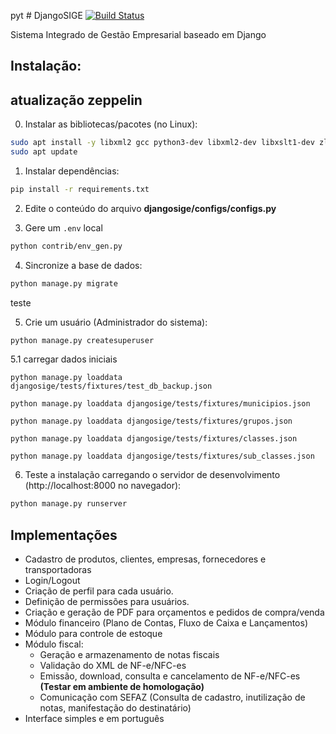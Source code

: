 pyt # DjangoSIGE [![Build Status](https://travis-ci.org/thiagopena/djangoSIGE.svg?branch=master)](https://travis-ci.org/thiagopena/djangoSIGE)

Sistema Integrado de Gestão Empresarial baseado em Django

## Instalação:
## atualização zeppelin

0. Instalar as bibliotecas/pacotes (no Linux):

```bash
sudo apt install -y libxml2 gcc python3-dev libxml2-dev libxslt1-dev zlib1g-dev python3-pip
sudo apt update
```

1. Instalar dependências:

```bash
pip install -r requirements.txt
```

2. Edite o conteúdo do arquivo **djangosige/configs/configs.py**

3. Gere um `.env` local

```bash
python contrib/env_gen.py
```


4. Sincronize a base de dados:

```bash
python manage.py migrate
```
teste

5. Crie um usuário (Administrador do sistema):

```bash
python manage.py createsuperuser
```

5.1 carregar dados iniciais 
```
python manage.py loaddata djangosige/tests/fixtures/test_db_backup.json

python manage.py loaddata djangosige/tests/fixtures/municipios.json

python manage.py loaddata djangosige/tests/fixtures/grupos.json 

python manage.py loaddata djangosige/tests/fixtures/classes.json

python manage.py loaddata djangosige/tests/fixtures/sub_classes.json 
```

6. Teste a instalação carregando o servidor de desenvolvimento (http://localhost:8000 no navegador):

```bash
python manage.py runserver
```

## Implementações

- Cadastro de produtos, clientes, empresas, fornecedores e transportadoras
- Login/Logout
- Criação de perfil para cada usuário.
- Definição de permissões para usuários.
- Criação e geração de PDF para orçamentos e pedidos de compra/venda
- Módulo financeiro (Plano de Contas, Fluxo de Caixa e Lançamentos)
- Módulo para controle de estoque
- Módulo fiscal:
    - Geração e armazenamento de notas fiscais
    - Validação do XML de NF-e/NFC-es
    - Emissão, download, consulta e cancelamento de NF-e/NFC-es **(Testar em ambiente de homologação)**
    - Comunicação com SEFAZ (Consulta de cadastro, inutilização de notas, manifestação do destinatário)
- Interface simples e em português



